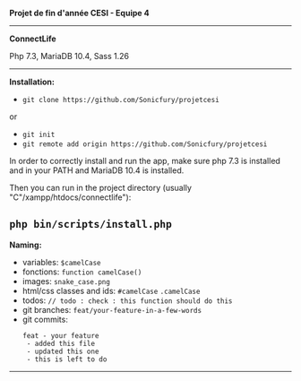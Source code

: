 **Projet de fin d'année CESI - Equipe 4** 

---
**ConnectLife**

Php 7.3, MariaDB 10.4, Sass 1.26

---

**Installation:**
* `git clone https://github.com/Sonicfury/projetcesi`

or
* `git init`
* `git remote add origin https://github.com/Sonicfury/projetcesi`

In order to correctly install and run the app, make sure php 7.3 is installed and in your PATH and MariaDB 10.4 is installed.

Then you can run in the project directory (usually "C"/xampp/htdocs/connectlife"):

`php bin/scripts/install.php`
---
**Naming:**
* variables: `$camelCase`
* fonctions: `function camelCase()`
* images: `snake_case.png`
* html/css classes and ids: `#camelCase` `.camelCase`
* todos: `// todo : check : this function should do this`
* git branches: `feat/your-feature-in-a-few-words`
* git commits: 
    ```
    feat - your feature
     - added this file
     - updated this one
     - this is left to do
    ```
---
